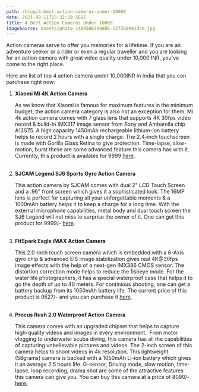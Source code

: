 ```yaml
---
path: /blog/4-best-action-cameras-under-10000
date: 2021-08-11T15:32:59.561Z
title: 4 Best Action Cameras Under 10000
imageSource: assets/photo-1484506399805-c273b8e91dce.jpg
---
```

Action cameras serve to offer you memories for a lifetime. If you are an adventure seeker or a rider or even a regular traveller and you are looking for an action camera with great video quality under 10,000 INR, you've come to the right place. 

Here are list of top 4 action camera under 10,000INR in India that you can purchase right now:

1. **Xiaomi Mi 4K Action Camera**

   As we know that Xiaomi is famous for maximum features in the minimum budget, the action camera category is also not an exception for them. Mi 4k action camera comes with 7 glass lens that supports 4K 30fps video record & build-in IMX317 image sensor from Sony and Ambarella chip A12S75. A high capacity 1450mAh rechargeable lithium-ion battery helps to record 2 hours with a single charge. The 2.4-inch touchscreen is made with Gorilla Glass Retina to give protection. Time-lapse, slow-motion, burst these are some advanced feature this camera has with it. Currently, this product is available for 9999 [here](https://amzn.to/3iEQimo).<br /><br/>
2. **SJCAM Legend SJ6 Sports Gyro Action Camera**

   This action camera by SJCAM comes with dual 2" LCD Touch Screen and a .96" front screen which gives it a sophisticated look. The 16MP lens is perfect for capturing all your unforgettable moments & a 1000mAh battery helps it to keep a charge for a long time. With the external microphone capabilities, metal body and dual touch screen the SJ6 Legend will not miss to surprise the owner of it. One can get this product for 9999/- [here](https://www.amazon.in/SJCAM-Touchscreen-2880x2160-Novatek-Accessories/dp/B07DC4SCXS). <br/><br/>
3. **FitSpark Eagle iMAX Action Camera**

   This 2.0-inch touch screen camera which is embedded with a 6-Axis gyro chip & advanced EIS image stabilization gives real 4K@30fps image effects with the help of a next-gen IMX386 CMOS sensor. The distortion correction mode helps to reduce the fisheye mode. For the water life photographers, it has a special waterproof case that helps it to go the depth of up to 40 meters. For continious shooting,  one can get a battery backup from its 1050mAh battery life. The current price of this product is 9527/- and you can purchase it [here](https://amzn.to/3jQM8qC). <br/><br/>
4. **Procus Rush 2.0 Waterproof Action Camera**

   This camera comes with an upgraded chipset that helps to capture high-quality videos and images in every environment.  From motor vlogging to underwater scuba diving, this camera has all the capabilities of capturing unbelievable pictures and videos. The 2-inch screen of this camera helps to shoot videos in 4k resolution. This lightweight (58grams) camera is backed with a 1050mAh Li-ion battery which gives it an average 2.5 hours life. G-sensor, Driving mode, slow motion, time-lapse, loop recording, drama shot are some of the attractive features this camera can give you. You can buy this camera at a price of 8090/- [here.](https://amzn.to/2VSjgX4)<br/><br/>